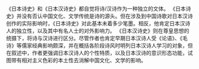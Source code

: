 《日本诗史》和《日本汉诗史》都自觉将诗/汉诗作为一种独立的文体。
《日本诗史》并没有否认中国文化、文学传统是诗的源头。但在涉及到中国诗歌对日本汉诗创作的实际影响时，《日本诗史》对此基本未着多少笔墨。相反，他肯定日本汉诗人的独立性，以及其中有名人士的对外影响力。
《日本汉诗史》则在尊皇思想的统摄下，将诗与汉诗进行区分。尽管作者也肯定早期日本汉诗人受《论语》、《毛诗》等儒家经典影响颇深，并在概括各阶段诗风时明列日本汉诗人学习的对象，但在叙述中，作者更强调日本汉诗人的个性特质，以及日本汉诗的意识形态功能，试图带有相对主义色彩的本土性去消解中国文化、文学的影响。